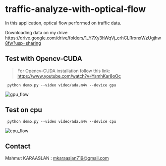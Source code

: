 # traffic-analyze-with-optical-flow

In this application, optical flow performed on traffic data.

Downloading data on my drive
https://drive.google.com/drive/folders/1_Y7Xy3hWqVj_crhCLRrxnxWzUgjhw8fw?usp=sharing

##  Test with Opencv-CUDA

> For Opencv-CUDA installation follow this link: <br/>
https://www.youtube.com/watch?v=YsmhKar8oOc

``` python demo.py --video video/ada.m4v --device gpu```

![gpu_flow](https://github.com/KARAASLAN-AI/traffic-analyze-with-optical-flow/blob/main/images/flow_gpu.gif)

## Test on cpu

``` python demo.py --video video/ada.m4v --device cpu```

![cpu_flow](https://github.com/KARAASLAN-AI/traffic-analyze-with-optical-flow/blob/main/images/flow_cpu.gif)

## Contact

Mahmut KARAASLAN : mkaraaslan719@gmail.com



